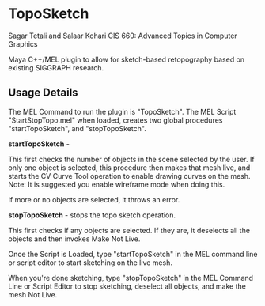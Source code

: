 # TopoSketch
Sagar Tetali and Salaar Kohari
CIS 660: Advanced Topics in Computer Graphics

Maya C++/MEL plugin to allow for sketch-based retopography based on existing SIGGRAPH research.

## Usage Details

The MEL Command to run the plugin is "TopoSketch".
The MEL Script "StartStopTopo.mel" when loaded, creates two global procedures "startTopoSketch", and "stopTopoSketch".

**startTopoSketch** - 

This first checks the number of objects in the scene selected by the user.
If only one object is selected, this procedure then makes that mesh live, and starts the CV Curve Tool operation to enable drawing curves on the mesh.
Note: It is suggested you enable wireframe mode when doing this.

If more or no objects are selected, it throws an error.

**stopTopoSketch** - stops the topo sketch operation. 

This first checks if any objects are selected. If they are, it deselects all the objects and then invokes Make Not Live. 

Once the Script is Loaded, type "startTopoSketch" in the MEL command line or script editor to start sketching on the live mesh.

When you're done sketching, type "stopTopoSketch" in the MEL Command Line or Script Editor to stop sketching, deselect all objects, and make the mesh Not Live. 
